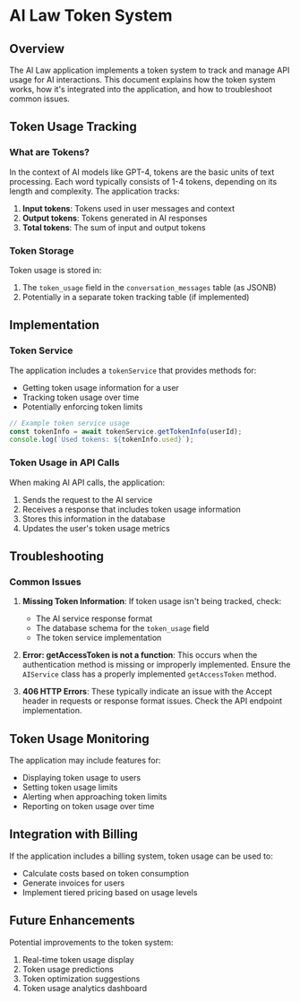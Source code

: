 # AI Law Token System

## Overview

The AI Law application implements a token system to track and manage API usage for AI interactions. This document explains how the token system works, how it's integrated into the application, and how to troubleshoot common issues.

## Token Usage Tracking

### What are Tokens?

In the context of AI models like GPT-4, tokens are the basic units of text processing. Each word typically consists of 1-4 tokens, depending on its length and complexity. The application tracks:

1. **Input tokens**: Tokens used in user messages and context
2. **Output tokens**: Tokens generated in AI responses
3. **Total tokens**: The sum of input and output tokens

### Token Storage

Token usage is stored in:

1. The `token_usage` field in the `conversation_messages` table (as JSONB)
2. Potentially in a separate token tracking table (if implemented)

## Implementation

### Token Service

The application includes a `tokenService` that provides methods for:

- Getting token usage information for a user
- Tracking token usage over time
- Potentially enforcing token limits

```typescript
// Example token service usage
const tokenInfo = await tokenService.getTokenInfo(userId);
console.log(`Used tokens: ${tokenInfo.used}`);
```

### Token Usage in API Calls

When making AI API calls, the application:

1. Sends the request to the AI service
2. Receives a response that includes token usage information
3. Stores this information in the database
4. Updates the user's token usage metrics

## Troubleshooting

### Common Issues

1. **Missing Token Information**: If token usage isn't being tracked, check:
   - The AI service response format
   - The database schema for the `token_usage` field
   - The token service implementation

2. **Error: getAccessToken is not a function**: This occurs when the authentication method is missing or improperly implemented. Ensure the `AIService` class has a properly implemented `getAccessToken` method.

3. **406 HTTP Errors**: These typically indicate an issue with the Accept header in requests or response format issues. Check the API endpoint implementation.

## Token Usage Monitoring

The application may include features for:

- Displaying token usage to users
- Setting token usage limits
- Alerting when approaching token limits
- Reporting on token usage over time

## Integration with Billing

If the application includes a billing system, token usage can be used to:

- Calculate costs based on token consumption
- Generate invoices for users
- Implement tiered pricing based on usage levels

## Future Enhancements

Potential improvements to the token system:

1. Real-time token usage display
2. Token usage predictions
3. Token optimization suggestions
4. Token usage analytics dashboard 